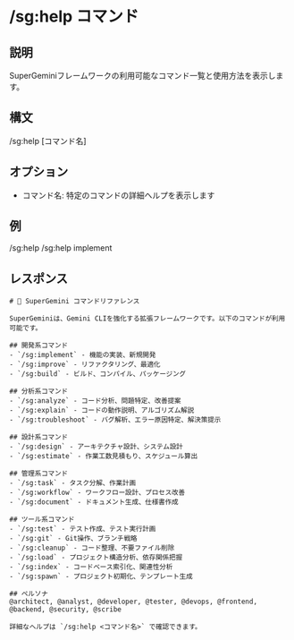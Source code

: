 # /sg:help コマンド

## 説明
SuperGeminiフレームワークの利用可能なコマンド一覧と使用方法を表示します。

## 構文
/sg:help [コマンド名]

## オプション
- コマンド名: 特定のコマンドの詳細ヘルプを表示します

## 例
/sg:help
/sg:help implement

## レスポンス
```
# 🚀 SuperGemini コマンドリファレンス

SuperGeminiは、Gemini CLIを強化する拡張フレームワークです。以下のコマンドが利用可能です。

## 開発系コマンド
- `/sg:implement` - 機能の実装、新規開発
- `/sg:improve` - リファクタリング、最適化
- `/sg:build` - ビルド、コンパイル、パッケージング

## 分析系コマンド
- `/sg:analyze` - コード分析、問題特定、改善提案
- `/sg:explain` - コードの動作説明、アルゴリズム解説
- `/sg:troubleshoot` - バグ解析、エラー原因特定、解決策提示

## 設計系コマンド
- `/sg:design` - アーキテクチャ設計、システム設計
- `/sg:estimate` - 作業工数見積もり、スケジュール算出

## 管理系コマンド
- `/sg:task` - タスク分解、作業計画
- `/sg:workflow` - ワークフロー設計、プロセス改善
- `/sg:document` - ドキュメント生成、仕様書作成

## ツール系コマンド
- `/sg:test` - テスト作成、テスト実行計画
- `/sg:git` - Git操作、ブランチ戦略
- `/sg:cleanup` - コード整理、不要ファイル削除
- `/sg:load` - プロジェクト構造分析、依存関係把握
- `/sg:index` - コードベース索引化、関連性分析
- `/sg:spawn` - プロジェクト初期化、テンプレート生成

## ペルソナ
@architect, @analyst, @developer, @tester, @devops, @frontend, @backend, @security, @scribe

詳細なヘルプは `/sg:help <コマンド名>` で確認できます。
```
